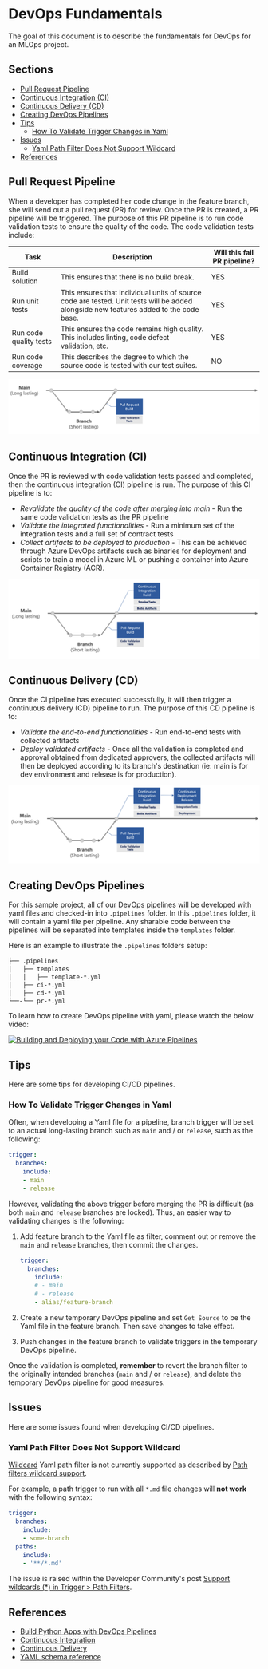 # DevOps Fundamentals <!-- omit in toc -->

The goal of this document is to describe the fundamentals for DevOps for an MLOps project.

## Sections <!-- omit in toc -->

- [Pull Request Pipeline](#pull-request-pipeline)
- [Continuous Integration (CI)](#continuous-integration-ci)
- [Continuous Delivery (CD)](#continuous-delivery-cd)
- [Creating DevOps Pipelines](#creating-devops-pipelines)
- [Tips](#tips)
  - [How To Validate Trigger Changes in Yaml](#how-to-validate-trigger-changes-in-yaml)
- [Issues](#issues)
  - [Yaml Path Filter Does Not Support Wildcard](#yaml-path-filter-does-not-support-wildcard)
- [References](#references)

## Pull Request Pipeline

When a developer has completed her code change in the feature branch, she will send out a pull request (PR) for review. Once the PR is
created, a PR pipeline will be triggered. The purpose of this PR pipeline is to run code validation tests to ensure the quality of the
code. The code validation tests include:

| Task | Description | Will this fail PR pipeline? |
| ---- | ----------- | --------------------------- |
| Build solution | This ensures that there is no build break. | YES |
| Run unit tests | This ensures that individual units of source code are tested. Unit tests will be added alongside new features added to the code base.  | YES |
| Run code quality tests | This ensures the code remains high quality. This includes linting, code defect validation, etc.  | YES |
| Run code coverage | This describes the degree to which the source code is tested with our test suites.  | NO |

![Pull Request Pipeline](./images/cicd-pr-pipeline.png)

## Continuous Integration (CI)

Once the PR is reviewed with code validation tests passed and completed, then the continuous integration (CI) pipeline is run.
The purpose of this CI pipeline is to:

- *Revalidate the quality of the code after merging into main* - Run the same code validation tests as the PR pipeline
- *Validate the integrated functionalities* - Run a minimum set of the integration tests and a full set of contract tests
- *Collect artifacts to be deployed to production* - This can be achieved through Azure DevOps artifacts such as binaries for deployment
and scripts to train a model in Azure ML or pushing a container into Azure Container Registry (ACR).

![Continuous Integration Pipeline](./images/cicd-ci-pipeline.png)

## Continuous Delivery (CD)

Once the CI pipeline has executed successfully, it will then trigger a continuous delivery (CD) pipeline to run. The purpose of this CD
pipeline is to:

- *Validate the end-to-end functionalities* - Run end-to-end tests with collected artifacts
- *Deploy validated artifacts* - Once all the validation is completed and approval obtained from dedicated approvers,
the collected artifacts will then be deployed according to its branch's destination (ie: main is for dev environment and release is
for production).

![Continuous Deployment Pipeline](./images/cicd-cd-pipeline.png)

## Creating DevOps Pipelines

For this sample project, all of our DevOps pipelines will be developed with yaml files and checked-in into `.pipelines` folder.
In this `.pipelines` folder, it will contain a yaml file per pipeline. Any sharable code between the pipelines will be separated into
templates inside the `templates` folder.

Here is an example to illustrate the `.pipelines` folders setup:

``` text
├── .pipelines
│   ├── templates
│   │   ├── template-*.yml
│   ├── ci-*.yml
│   ├── cd-*.yml
└──-└── pr-*.yml
```

To learn how to create DevOps pipeline with yaml, please watch the below video:

[![Building and Deploying your Code with Azure Pipelines](https://img.youtube.com/vi/NuYDAs3kNV8/0.jpg)](https://www.youtube.com/watch?v=NuYDAs3kNV8)

## Tips

Here are some tips for developing CI/CD pipelines.

### How To Validate Trigger Changes in Yaml

Often, when developing a Yaml file for a pipeline, branch trigger will be set to an actual long-lasting branch such as `main`
and / or `release`, such as the following:

```yaml
trigger:
  branches:
    include:
    - main
    - release
```

However, validating the above trigger before merging the PR is difficult (as both `main` and `release` branches are locked).
Thus, an easier way to validating changes is the following:

1. Add feature branch to the Yaml file as filter, comment out or remove the `main` and `release` branches, then commit the changes.

    ```yaml
    trigger:
      branches:
        include:
        # - main
        # - release
        - alias/feature-branch
    ```

1. Create a new temporary DevOps pipeline and set `Get Source` to be the Yaml file in the feature branch. Then save changes to take effect.

1. Push changes in the feature branch to validate triggers in the temporary DevOps pipeline.

Once the validation is completed, **remember** to revert the branch filter to the originally intended branches
(`main` and / or `release`), and delete the temporary DevOps pipeline for good measures.

## Issues

Here are some issues found when developing CI/CD pipelines.

### Yaml Path Filter Does Not Support Wildcard

[Wildcard](https://docs.microsoft.com/en-us/azure/devops/pipelines/tasks/file-matching-patterns?view=azure-devops#recursive-wildcard-examples)
Yaml path filter is not currently supported as described by [Path filters wildcard support](https://github.com/MicrosoftDocs/azure-devops-docs/issues/397).

For example, a path trigger to run with all `*.md` file changes will **not work** with the following syntax:

```yaml
trigger:
  branches:
    include:
    - some-branch
  paths:
    include:
    - '**/*.md'
```

The issue is raised within the Developer Community's post [Support wildcards (*) in Trigger > Path Filters](https://developercommunity.visualstudio.com/idea/366363/support-wildcards-in-trigger-path-filters-1.html).

## References

- [Build Python Apps with DevOps Pipelines](https://docs.microsoft.com/en-us/azure/devops/pipelines/ecosystems/python?view=azure-devops)
- [Continuous Integration](https://github.com/microsoft/code-with-engineering-playbook/tree/master/continuous-integration)
- [Continuous Delivery](https://github.com/microsoft/code-with-engineering-playbook/tree/master/continuous-delivery)
- [YAML schema reference](https://docs.microsoft.com/en-us/azure/devops/pipelines/yaml-schema?view=azure-devops&tabs=schema%2Cparameter-schema)
